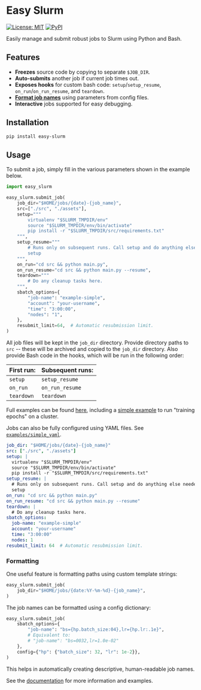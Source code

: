 # Easy Slurm

[![License: MIT](https://img.shields.io/badge/License-MIT-green.svg)](https://opensource.org/licenses/MIT) [![PyPI](https://img.shields.io/pypi/v/easy-slurm)](https://pypi.org/project/easy-slurm)

Easily manage and submit robust jobs to Slurm using Python and Bash.

## Features

 - **Freezes** source code by copying to separate `$JOB_DIR`.
 - **Auto-submits** another job if current job times out.
 - **Exposes hooks** for custom bash code: `setup`/`setup_resume`, `on_run`/`on_run_resume`, and `teardown`.
 - [**Format job names**](#formatting) using parameters from config files.
 - **Interactive** jobs supported for easy debugging.

## Installation

```bash
pip install easy-slurm
```

## Usage

To submit a job, simply fill in the various parameters shown in the example below.

```python
import easy_slurm

easy_slurm.submit_job(
    job_dir="$HOME/jobs/{date}-{job_name}",
    src=["./src", "./assets"],
    setup="""
        virtualenv "$SLURM_TMPDIR/env"
        source "$SLURM_TMPDIR/env/bin/activate"
        pip install -r "$SLURM_TMPDIR/src/requirements.txt"
    """,
    setup_resume="""
        # Runs only on subsequent runs. Call setup and do anything else needed.
        setup
    """,
    on_run="cd src && python main.py",
    on_run_resume="cd src && python main.py --resume",
    teardown="""
        # Do any cleanup tasks here.
    """,
    sbatch_options={
        "job-name": "example-simple",
        "account": "your-username",
        "time": "3:00:00",
        "nodes": "1",
    },
    resubmit_limit=64,  # Automatic resubmission limit.
)
```

All job files will be kept in the `job_dir` directory. Provide directory paths to `src` -- these will be archived and copied to the `job_dir` directory. Also provide Bash code in the hooks, which will be run in the following order:

| First run: | Subsequent runs: |
| ---------- | ---------------- |
| `setup`    | `setup_resume`   |
| `on_run`   | `on_run_resume`  |
| `teardown` | `teardown`       |

Full examples can be found [here](./examples), including a [simple example](./examples/simple) to run "training epochs" on a cluster.

Jobs can also be fully configured using YAML files. See [`examples/simple_yaml`](./examples/simple_yaml).

```yaml
job_dir: "$HOME/jobs/{date}-{job_name}"
src: ["./src", "./assets"]
setup: |
  virtualenv "$SLURM_TMPDIR/env"
  source "$SLURM_TMPDIR/env/bin/activate"
  pip install -r "$SLURM_TMPDIR/src/requirements.txt"
setup_resume: |
  # Runs only on subsequent runs. Call setup and do anything else needed.
  setup
on_run: "cd src && python main.py"
on_run_resume: "cd src && python main.py --resume"
teardown: |
  # Do any cleanup tasks here.
sbatch_options:
  job-name: "example-simple"
  account: "your-username"
  time: "3:00:00"
  nodes: 1
resubmit_limit: 64  # Automatic resubmission limit.
```

### Formatting

One useful feature is formatting paths using custom template strings:
```python
easy_slurm.submit_job(
    job_dir="$HOME/jobs/{date:%Y-%m-%d}-{job_name}",
)
```

The job names can be formatted using a config dictionary:
```python
easy_slurm.submit_job(
    sbatch_options={
        "job-name": "bs={hp.batch_size:04},lr={hp.lr:.1e}",
        # Equivalent to:
        # "job-name": "bs=0032,lr=1.0e-02"
    },
    config={"hp": {"batch_size": 32, "lr": 1e-2}},
)
```

This helps in automatically creating descriptive, human-readable job names.

See the [documentation] for more information and examples.

  [documentation]: https://yodaembedding.github.io/easy-slurm/
